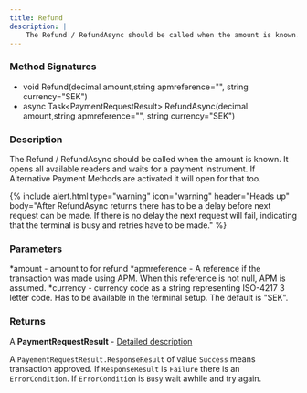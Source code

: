 ```yaml
---
title: Refund
description: |
    The Refund / RefundAsync should be called when the amount is known.
---
```

### Method Signatures

*   void Refund(decimal amount,string apmreference="", string currency="SEK")
*   async Task\<PaymentRequestResult\> RefundAsync(decimal amount,string apmreference="", string currency="SEK")

### Description

The Refund / RefundAsync should be called when the amount is known. It opens all available readers and waits for a payment instrument. If Alternative Payment Methods are activated it will open for that too.

{% include alert.html type="warning" icon="warning" header="Heads up"
body="After RefundAsync returns there has to be a delay before next request can be made. If there is no delay the next request will fail, indicating that the terminal is busy and retries have to be made."
%}

### Parameters

*amount - amount to for refund
*apmreference - A reference if the transaction was made using APM. When this reference is not null, APM is assumed.
*currency - currency code as a string representing ISO-4217 3 letter code. Has to be available in the terminal setup. The default is "SEK".

### Returns

A **PaymentRequestResult** - [Detailed description][paymentrequestresult]

A `PayementRequestResult.ResponseResult` of value `Success` means transaction approved.
If `ResponseResult` is `Failure` there is an `ErrorCondition`. If `ErrorCondition` is `Busy` wait awhile and try again.

[paymentrequestresult]: ./paymentasync
